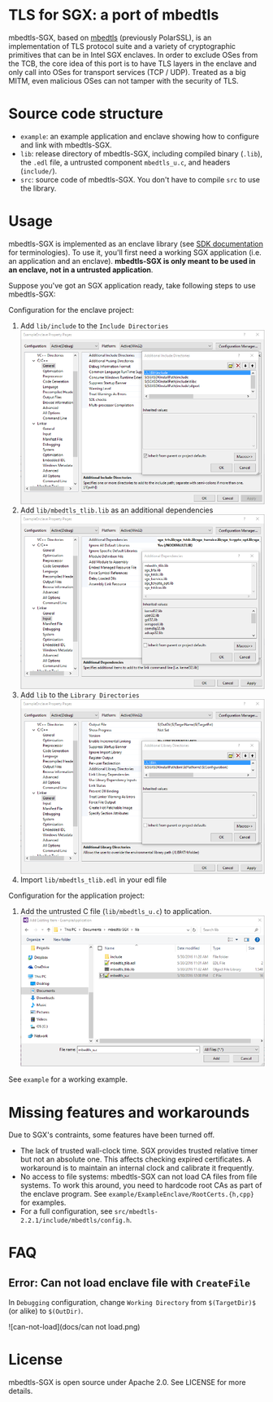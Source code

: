 # TLS for SGX: a port of mbedtls

mbedtls-SGX, based on [mbedtls](https://github.com/ARMmbed/mbedtls) (previously PolarSSL), is an implementation of TLS protocol suite and a variety of cryptographic primitives that can be in Intel SGX enclaves. In order to exclude OSes from the TCB, the core idea of this port is to have TLS layers in the enclave and only call into OSes for transport services (TCP / UDP). Treated as a big MITM, even malicious OSes can not tamper with the security of TLS.

# Source code structure

- `example`: an example application and enclave showing how to configure and link with mbedtls-SGX.
- `lib`: release directory of mbedtls-SGX, including compiled binary (`.lib`), the `.edl` file, a untrusted component `mbedtls_u.c`, and headers (`include/`).
- `src`: source code of mbedtls-SGX. You don't have to compile `src` to use the library.

# Usage

mbedtls-SGX is implemented as an enclave library (see [SDK documentation](https://software.intel.com/sites/products/sgx-sdk-users-guide-windows/Default.htm) for terminologies). To use it, you'll first need a working SGX application (i.e. an application and an enclave). **mbedtls-SGX is only meant to be used in an enclave, not in a untrusted application**.

Suppose you've got an SGX application ready, take following steps to use mbedtls-SGX:

Configuration for the enclave project:

1. Add `lib/include` to the `Include Directories` ![include](docs/include.png)
2. Add `lib/mbedtls_tlib.lib` as an additional dependencies ![link-input](docs/link-input.png)
3. Add `lib` to the `Library Directories` ![lib](docs/lib-directory.png)
4. Import `lib/mbedtls_tlib.edl` in your edl file

Configuration for the application project:

1. Add the untrusted C file (`lib/mbedtls_u.c`) to application. ![lib](docs/add-untrust.png)

See `example` for a working example. 

# Missing features and workarounds

Due to SGX's contraints, some features have been turned off. 

- The lack of trusted wall-clock time. SGX provides trusted relative timer but not an absolute one. This affects checking expired certificates. A workaround is to maintain an internal clock and calibrate it frequently. 
- No access to file systems: mbedtls-SGX can not load CA files from file systems. To work this around, you need to hardcode root CAs as part of the enclave program. See `example/ExampleEnclave/RootCerts.{h,cpp}` for examples. 
- For a full configuration, see `src/mbedtls-2.2.1/include/mbedtls/config.h`.

# FAQ

## Error: Can not load enclave file with `CreateFile`

In `Debugging` configuration, change `Working Directory` from `$(TargetDir)$` (or alike) to `$(OutDir)`.

![can-not-load](docs/can not load.png)

# License

mbedtls-SGX is open source under Apache 2.0. See LICENSE for more details.

